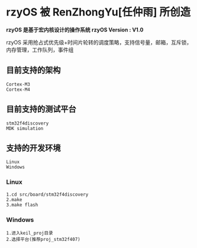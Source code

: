 ﻿# rzyOS 被 RenZhongYu[任仲雨] 所创造
**rzyOS 是基于宏内核设计的操作系统**
**rzyOS Version : V1.0**

rzyOS 采用抢占式优先级+时间片轮转的调度策略，支持信号量，邮箱，互斥锁，内存管理，工作队列，事件组


## 目前支持的架构
```
Cortex-M3
Cortex-M4
```


## 目前支持的测试平台
```
stm32f4discovery
MDK simulation
```

## 支持的开发环境
```
Linux
Windows
```

### Linux
```
1.cd src/board/stm32f4discovery
2.make
3.make flash
```
### Windows
```
1.进入keil_proj目录
2.选择平台(推荐proj_stm32f407)
```
